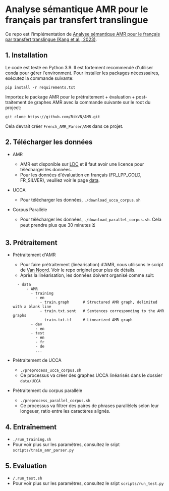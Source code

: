 # Analyse sémantique AMR pour le français par transfert translingue 

Ce repo est l'implémentation de [Analyse sémantique AMR pour le français par transfert translingue (Kang et al., 2023)](https://coria-taln-2023.sciencesconf.org/456133/document). 

## 1. Installation 
Le code est testé en Python 3.9. Il est fortement recommendé d'utiliser conda pour gérer l'environment. 
Pour installer les packages nécesssaires, exécutez la commande suivante:  
```
pip install -r requirements.txt 
```
Importez le package AMR pour le prétraitement + évaluation + post-traitement de graphes AMR avec la commande suivante sur le root du project: 

```
git clone https://github.com/RikVN/AMR.git
```
Cela devrait créer `French_AMR_Parser/AMR` dans ce projet. 

## 2. Télécharger les données
- AMR 
  - AMR est disponible sur [LDC](https://catalog.ldc.upenn.edu/LDC2020T02) et il faut avoir une licence pour télécharger les données.
  - Pour les données d'évaluation en français (FR_LPP_GOLD, FR_SILVER), veuillez voir le page [data](data/README.md). 


- UCCA 
  - Pour télécharger les données, `./download_ucca_corpus.sh`


- Corpus Parallèle
    - Pour télécharger les données, `./download_parallel_corpus.sh`. Cela peut prendre plus que 30 minutes ⏳ 

  

## 3. Prétraitement


- Prétraitement d'AMR   
  - Pour faire prétraitement (linéarisation) d'AMR, nous utilisons le script de [Van Noord](https://github.com/RikVN/AMR). Voir le repo originel pour plus de détails. 
  - Après la linéarisation, les données doivent organisé comme suit: 
  ```Add tree
    - data
        - AMR
          - training
            - en
              - train.graph      # Structured AMR graph, delimited with a blank line
              - train.txt.sent   # Sentences corresponding to the AMR graphs 
              - train.txt.tf     # Linearized AMR graph 
          - dev
            - en
          - test
            - en
            - fr
            - de
            ...
  ```

- Prétraitement de UCCA
  - `./preprocess_ucca_corpus.sh`
  - Ce processus va créer des graphes UCCA linéarisés dans le dossier `data/UCCA`


-  Prétraitement du corpus parallèle
    - `./preprocess_parallel_corpus.sh`
    - Ce processus va filtrer des paires de phrases parallèlels selon leur longeuer, ratio entre les caractères alignés. 

## 4. Entraînement
  - `./run_training.sh` 
  - Pour voir plus sur les paramètres, consultez le sript `scripts/train_amr_parser.py`

## 5. Evaluation
  - `/.run_test.sh`
  - Pour voir plus sur les paramètres, consultez le sript `scripts/run_test.py`

